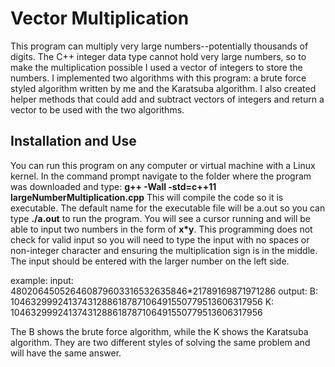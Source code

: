 # Vector Multiplication

This program can multiply very large numbers--potentially thousands of digits. The C++ integer data type cannot hold very large numbers, so to make the multiplication possible I used a vector of integers to store the numbers. I implemented two algorithms with this program: a brute force styled algorithm written by me and the Karatsuba algorithm. I also created helper methods that could add and subtract vectors of integers and return a vector to be used with the two algorithms.

## Installation and Use

You can run this program on any computer or virtual machine with a Linux kernel. 
In the command prompt navigate to the folder where the program was downloaded and type: 
__g++ -Wall -std=c++11 largeNumberMultiplication.cpp__
This will compile the code so it is executable. The default name for the executable file will be a.out so you can type __./a.out__ to run the program. You will see a cursor running and will be able to input two numbers in the form of __x\*y__. This programming does not check for valid input so you will need to type the input with no spaces or non-integer character and ensuring the multiplication sign is in the middle. The input should be entered with the larger number on the left side.

example:
input: 480206450526460879603316532635846\*21789169871971286
output:
B: 10463299924137431288618787106491550779513606317956
K: 10463299924137431288618787106491550779513606317956

The B shows the brute force algorithm, while the K shows the Karatsuba algorithm. They are two different styles of solving the same problem and will have the same answer.

